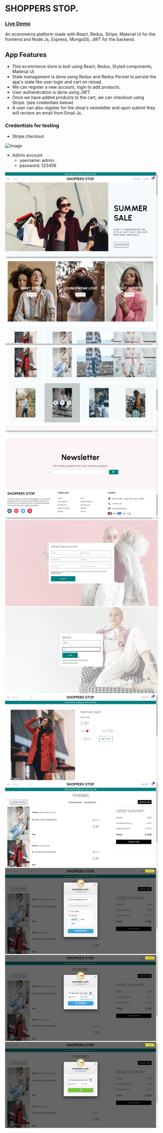 # SHOPPERS STOP.

### [Live Demo](https://mern-ecommerce-prakshh.netlify.app/)

An ecommerce platform made with React, Redux, Stripe, Material Ui for the frontend and Node Js, Express, MongoDb, JWT for the backend.

## App Features
- This ecommerce store is buit using React, Redux, Styled components, Material UI. 
- State management is done using Redux and Redux Persist to persist the app's state like user login and cart on reload.
- We can register a new account, login to add products. 
- User authentication is done using JWT.
- Once we have added products to the cart, we can checkout using Stripe. (see credentials below)
- A user can also register for the shop's newsletter and upon submit they will recieve an email from Email Js.

### Credentials for testing
- Stripe checkout


 ![image](https://user-images.githubusercontent.com/74774395/140616482-aab7617a-f7cd-4cc1-b505-f61289d833c6.png)


- Admin account 
  - username: admin
  - password: 123456


![shop1](eCom-fullstack/client/public/images/1.png)
![shop2](eCom-fullstack/client/public/images/2.png)
![shop3](eCom-fullstack/client/public/images/3.png)
![shop4](eCom-fullstack/client/public/images/4.png)
![shop5](eCom-fullstack/client/public/images/5.png)
![shop6](eCom-fullstack/client/public/images/6.png)
![shop7](eCom-fullstack/client/public/images/7.png)
![shop8](eCom-fullstack/client/public/images/8.png)
![shop9](eCom-fullstack/client/public/images/9.png)
![shop10](eCom-fullstack/client/public/images/10.png)
![shop11](eCom-fullstack/client/public/images/11.png)